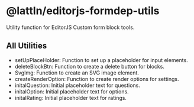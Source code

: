 # @lattln/editorjs-formdep-utils
Utility function for EditorJS Custom form block tools.

## All Utilities

* setUpPlaceHolder: Function to set up a placeholder for input elements.
* deleteBlockBtn: Function to create a delete button for blocks.
* SvgImg: Function to create an SVG image element.
* createRenderOption: Function to create render options for settings.
* initalQuestion: Initial placeholder text for questions.
* initalOption: Initial placeholder text for options.
* initalRating: Initial placeholder text for ratings.
